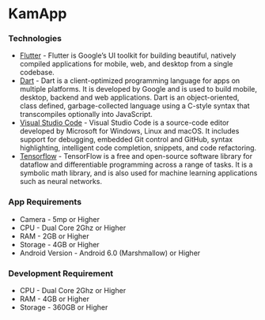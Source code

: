 # KamApp
### Technologies
* [Flutter](https://flutter.dev/) - Flutter is Google’s UI toolkit for building beautiful, natively compiled applications for mobile, web, and desktop from a single codebase. 
* [Dart](https://dart.dev/) - Dart is a client-optimized programming language for apps on multiple platforms. It is developed by Google and is used to build mobile, desktop, backend and web applications. Dart is an object-oriented, class defined, garbage-collected language using a C-style syntax that transcompiles optionally into JavaScript.
* [Visual Studio Code](https://code.visualstudio.com/) - Visual Studio Code is a source-code editor developed by Microsoft for Windows, Linux and macOS. It includes support for debugging, embedded Git control and GitHub, syntax highlighting, intelligent code completion, snippets, and code refactoring.
* [Tensorflow](https://www.tensorflow.org/) - TensorFlow is a free and open-source software library for dataflow and differentiable programming across a range of tasks. It is a symbolic math library, and is also used for machine learning applications such as neural networks.
### App Requirements
* Camera - 5mp or Higher
* CPU - Dual Core 2Ghz or Higher
* RAM - 2GB or Higher
* Storage - 4GB or Higher
* Android Version - Android 6.0 (Marshmallow) or Higher

### Development Requirement
* CPU - Dual Core 2Ghz or Higher
* RAM - 4GB or Higher
* Storage - 360GB or Higher
